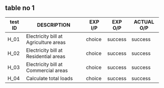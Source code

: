 
## table no 1
|  test ID 	|  DESCRIPTION 	|  EXP I/P 	|   EXP O/P	| ACTUAL O/P  	|
|---	|---	|---	|---	|---	|
|   H_01	|   Electricity bill at Agriculture areas	| choice  	|   success	|   success	|
| H_02  	| Electricity bill at Residential areas  	|   choice	|   success	|   success	|
|   H_03	|  Electricity bill at Commercial areas 	|   choice	|   success	|   	success|
|   H_04	|  Calculate total loads 	|  choice 	|   success	|   success	|